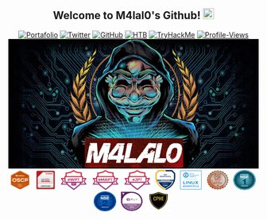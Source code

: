 <h2 align="center">
  Welcome to M4lal0's Github!
 <img src="https://media.giphy.com/media/27UtynCENEhLgiAmik/giphy.gif" width="22" height="22">
</h2>

<p align="center">
<a href="https://m4lal0.github.io"><img title="Portafolio" src="https://img.shields.io/badge/-Portfolio-red?style=for-the-badge&logo=hackster&logoColor=white&link=https://m4lal0.github.io"></a>
<a href="https://twitter.com/m4lal0"><img title="Twitter" src="https://img.shields.io/badge/-Twitter-blue?style=for-the-badge&logo=twitter&logoColor=white&link=https://twitter.com/m4lal0"></a>
<a href="https://github.com/m4lal0"><img title="GitHub" src="https://img.shields.io/badge/-Github-black?style=for-the-badge&logo=github&logoColor=white&link=https://github.com/m4lal0"></a>
<a href="https://app.hackthebox.com/profile/337020"><img title="HTB" src="https://img.shields.io/badge/-HackTheBox-black?style=for-the-badge&logo=hack-the-box&logoColor=lightgreen&link=https://app.hackthebox.com/profile/337020"></a>
<a href="https://tryhackme.com/p/M4lal0"><img title="TryHackMe" src="https://img.shields.io/badge/-TryHackMe-gray?style=for-the-badge&logo=tryhackme&logoColor=white&link=https://tryhackme.com/p/M4lal0"></a>
<a href="https://komarev.com/ghpvc/?username=m4lal0"><img title="Profile-Views" src="https://komarev.com/ghpvc/?username=m4lal0&color=yellowgreen&style=for-the-badge"></a>
<img src="https://github.com/m4lal0/m4lal0/raw/master/images/m4lal0.jpg"
	alt="m4lal0"
	width="1000"
	style="float: center; margin-right: 5px;" />
<img src="./images/OSCP.png"
	alt="CEH"
	width="45"
	height="40"
	style="float: center; margin-right: 5px;" />
<img src="./images/CEHPRACTICAL.png"
	alt="CEH"
	width="40"
	height="40"
	style="float: center; margin-right: 5px;" />
<img src="./images/eWPTv1.png"
	alt="eWPT"
	width="55"
	height="40"
	style="float: center; margin-right: 5px;" />
<img src="./images/eMAPT.png"
	alt="eMAPT"
	width="55"
	height="40"
	style="float: center; margin-right: 5px;" />
<img src="./images/eJPT.png"
	alt="eJPT"
	width="55"
	height="40"
	style="float: center; margin-right: 5px;" />
<img src="./images/EthicalHackingFoundation.png"
	alt="EthicalHackingFoundation"
	width="40"
	height="40"
	style="float: center; margin-right: 5px;" />
<img src="./images/LPI-Essentials.png"
	alt="LPI-Essentials"
	width="45"
	height="40"
	style="float: center; margin-right: 5px;" />
<img src="./images/PCEP.png"
	alt="PCEP"
	width="45"
	height="40"
	style="float: center; margin-right: 5px;" />
<img src="./images/NSE1.png"
	alt="NSE1"
	width="45"
	height="40"
	style="float: center; margin-right: 5px;" />
<img src="./images/NS2.png"
	alt="NSE2"
	width="45"
	height="40"
	style="float: center; margin-right: 5px;" />
<img src="./images/ITILv4.png"
	alt="ITILv4"
	width="45"
	height="40"
	style="float: center; margin-right: 2px;" />
<img src="./images/CPHE.png"
	alt="CPHE"
	width=50"
	height="40"
	style="float: center; margin-right: 5px;" />
</p>
